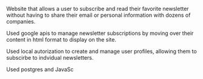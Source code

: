 Website that allows a user to subscribe and read their favorite newsletter without having to share their email or personal information with dozens of companies.

Used google apis to manage newsletter subscriptions by moving over their content in html format to display on the site.

Used local autorization to create and manage user profiles, allowing them to subscirbe to indvidual newsletters.

Used postgres and JavaSc